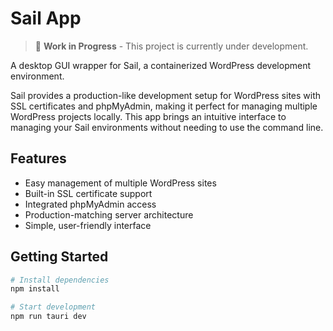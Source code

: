 # Sail App

> 🚧 **Work in Progress** - This project is currently under development.

A desktop GUI wrapper for Sail, a containerized WordPress development environment. 

Sail provides a production-like development setup for WordPress sites with SSL certificates and phpMyAdmin, making it perfect for managing multiple WordPress projects locally. This app brings an intuitive interface to managing your Sail environments without needing to use the command line.

## Features

- Easy management of multiple WordPress sites
- Built-in SSL certificate support
- Integrated phpMyAdmin access
- Production-matching server architecture
- Simple, user-friendly interface

## Getting Started

```bash
# Install dependencies
npm install

# Start development
npm run tauri dev
```
